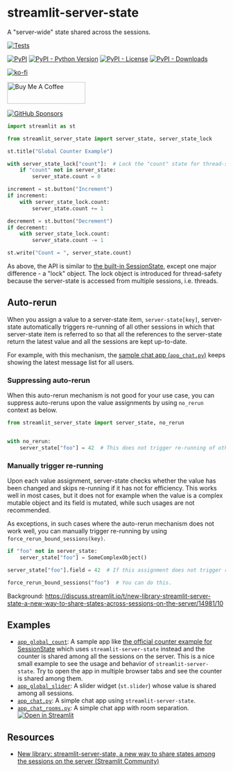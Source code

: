 # streamlit-server-state
A "server-wide" state shared across the sessions.

[![Tests](https://github.com/whitphx/streamlit-server-state/actions/workflows/tests.yml/badge.svg?branch=main)](https://github.com/whitphx/streamlit-server-state/actions/workflows/tests.yml?query=branch%3Amain)

[![PyPI](https://img.shields.io/pypi/v/streamlit-server-state)](https://pypi.org/project/streamlit-server-state/)
[![PyPI - Python Version](https://img.shields.io/pypi/pyversions/streamlit-server-state)](https://pypi.org/project/streamlit-server-state/)
[![PyPI - License](https://img.shields.io/pypi/l/streamlit-server-state)](https://pypi.org/project/streamlit-server-state/)
[![PyPI - Downloads](https://img.shields.io/pypi/dm/streamlit-server-state)](https://pypi.org/project/streamlit-server-state/)

[![ko-fi](https://ko-fi.com/img/githubbutton_sm.svg)](https://ko-fi.com/D1D2ERWFG)

<a href="https://www.buymeacoffee.com/whitphx" target="_blank"><img src="https://cdn.buymeacoffee.com/buttons/v2/default-yellow.png" alt="Buy Me A Coffee" width="180" height="50" ></a>

[![GitHub Sponsors](https://img.shields.io/github/sponsors/whitphx?label=Sponsor%20me%20on%20GitHub%20Sponsors&style=social)](https://github.com/sponsors/whitphx)

```python
import streamlit as st

from streamlit_server_state import server_state, server_state_lock

st.title("Global Counter Example")

with server_state_lock["count"]:  # Lock the "count" state for thread-safety
    if "count" not in server_state:
        server_state.count = 0

increment = st.button("Increment")
if increment:
    with server_state_lock.count:
        server_state.count += 1

decrement = st.button("Decrement")
if decrement:
    with server_state_lock.count:
        server_state.count -= 1

st.write("Count = ", server_state.count)

```

As above, the API is similar to [the built-in SessionState](https://blog.streamlit.io/session-state-for-streamlit/), except one major difference - a "lock" object.
The lock object is introduced for thread-safety because the server-state is accessed from multiple sessions, i.e. threads.

## Auto-rerun
When you assign a value to a server-state item, `server-state[key]`,
server-state automatically triggers re-running of all other sessions in which that server-state item is referred to so that all the references to the server-state return the latest value and all the sessions are kept up-to-date.

For example, with this mechanism, the [sample chat app (`app_chat.py`)](./app_chat.py) keeps showing the latest message list for all users.

### Suppressing auto-rerun

When this auto-rerun mechanism is not good for your use case, you can suppress auto-reruns upon the value assignments by using `no_rerun` context as below.
```python
from streamlit_server_state import server_state, no_rerun


with no_rerun:
    server_state["foo"] = 42  # This does not trigger re-running of other sessions
```

### Manually trigger re-running
Upon each value assignment, server-state checks whether the value has been changed and skips re-running if it has not for efficiency.
This works well in most cases, but it does not for example when the value is a complex mutable object and its field is mutated, while such usages are not recommended.

As exceptions, in such cases where the auto-rerun mechanism does not work well, you can manually trigger re-running by using `force_rerun_bound_sessions(key)`.

```python
if "foo" not in server_state:
    server_state["foo"] = SomeComplexObject()

server_state["foo"].field = 42  # If this assignment does not trigger re-running,

force_rerun_bound_sessions("foo")  # You can do this.
```

Background: https://discuss.streamlit.io/t/new-library-streamlit-server-state-a-new-way-to-share-states-across-sessions-on-the-server/14981/10

## Examples
* [`app_global_count`](./app_global_count.py): A sample app like [the official counter example for SessionState](https://blog.streamlit.io/session-state-for-streamlit/) which uses `streamlit-server-state` instead and the counter is shared among all the sessions on the server. This is a nice small example to see the usage and behavior of `streamlit-server-state`. Try to open the app in multiple browser tabs and see the counter is shared among them.
* [`app_global_slider`](./app_global_slider.py): A slider widget (`st.slider`) whose value is shared among all sessions.
* [`app_chat.py`](./app_chat.py): A simple chat app using `streamlit-server-state`.
* [`app_chat_rooms.py`](./app_chat_rooms.py): A simple chat app with room separation.
  [![Open in Streamlit](https://static.streamlit.io/badges/streamlit_badge_black_white.svg)](https://share.streamlit.io/whitphx/streamlit-server-state/main/app_chat_rooms.py)

## Resources
* [New library: streamlit-server-state, a new way to share states among the sessions on the server (Streamlit Community)](https://discuss.streamlit.io/t/new-library-streamlit-server-state-a-new-way-to-share-states-among-the-sessions-on-the-server/14981)
